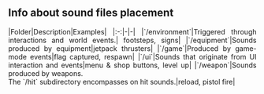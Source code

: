 ## Info about sound files placement
<p align="justify">
|Folder|Description|Examples|
|:-:|-|-|
|`/environment`|Triggered through interactions and world events.| footsteps, signs|
|`/equipment`|Sounds produced by equipment|jetpack thrusters|
|`/game`|Produced by game-mode events|flag captured, respawn|
|`/ui`|Sounds that originate from UI interaction and events|menu & shop buttons, level up|
|`/weapon`|Sounds produced by weapons.<br />The `/hit` subdirectory encompasses on hit sounds.|reload, pistol fire|
</p>
